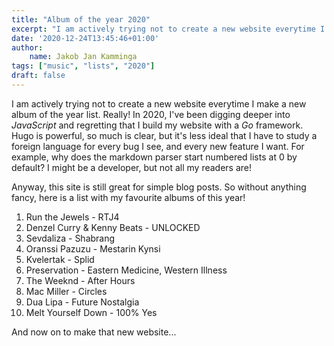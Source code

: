 ```yaml
---
title: "Album of the year 2020"
excerpt: "I am actively trying not to create a new website everytime I make a new album of the year list. Really! In 2020, I've been digging deeper into..."
date: '2020-12-24T13:45:46+01:00'
author:
    name: Jakob Jan Kamminga
tags: ["music", "lists", "2020"]
draft: false
---
```

I am actively trying not to create a new website everytime I make a new album of the year list. Really! In 2020, I've been digging deeper into *JavaScript* and regretting that I build my website with a *Go* framework. Hugo is powerful, so much is clear, but it's less ideal that I have to study a foreign language for every bug I see, and every new feature I want. For example, why does the markdown parser start numbered lists at 0 by default? I might be a developer, but not all my readers are!

Anyway, this site is still great for simple blog posts. So without anything fancy, here is a list with my favourite albums of this year!

1. Run the Jewels - RTJ4
2. Denzel Curry & Kenny Beats - UNLOCKED
3. Sevdaliza - Shabrang
4. Oranssi Pazuzu - Mestarin Kynsi
5. Kvelertak - Splid
6. Preservation - Eastern Medicine, Western Illness
7. The Weeknd - After Hours
8. Mac Miller - Circles
9. Dua Lipa - Future Nostalgia
10. Melt Yourself Down - 100% Yes

And now on to make that new website...